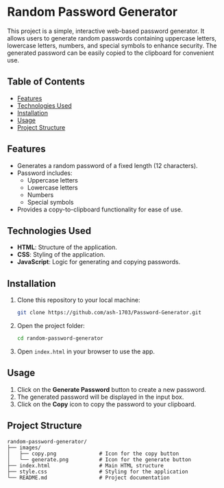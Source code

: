 # Random Password Generator

This project is a simple, interactive web-based password generator. It allows users to generate random passwords containing uppercase letters, lowercase letters, numbers, and special symbols to enhance security. The generated password can be easily copied to the clipboard for convenient use.

## Table of Contents
- [Features](#features)
- [Technologies Used](#technologies-used)
- [Installation](#installation)
- [Usage](#usage)
- [Project Structure](#project-structure)


## Features
- Generates a random password of a fixed length (12 characters).
- Password includes:
  - Uppercase letters
  - Lowercase letters
  - Numbers
  - Special symbols
- Provides a copy-to-clipboard functionality for ease of use.

## Technologies Used
- **HTML**: Structure of the application.
- **CSS**: Styling of the application.
- **JavaScript**: Logic for generating and copying passwords.

## Installation
1. Clone this repository to your local machine:
    ```bash
    git clone https://github.com/ash-1703/Password-Generator.git
    ```
2. Open the project folder:
    ```bash
    cd random-password-generator
    ```
3. Open `index.html` in your browser to use the app.

## Usage
1. Click on the **Generate Password** button to create a new password.
2. The generated password will be displayed in the input box.
3. Click on the **Copy** icon to copy the password to your clipboard.

## Project Structure
```plaintext
random-password-generator/
├── images/
│   ├── copy.png              # Icon for the copy button
│   └── generate.png          # Icon for the generate button
├── index.html                # Main HTML structure
├── style.css                 # Styling for the application
└── README.md                 # Project documentation